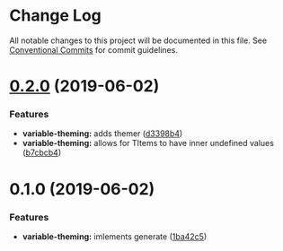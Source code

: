 # Change Log

All notable changes to this project will be documented in this file.
See [Conventional Commits](https://conventionalcommits.org) for commit guidelines.

# [0.2.0](https://github.com/rafamel/utils/compare/variable-theming@0.1.0...variable-theming@0.2.0) (2019-06-02)


### Features

* **variable-theming:** adds themer ([d3398b4](https://github.com/rafamel/utils/commit/d3398b4))
* **variable-theming:** allows for TItems to have inner undefined values ([b7cbcb4](https://github.com/rafamel/utils/commit/b7cbcb4))





# 0.1.0 (2019-06-02)


### Features

* **variable-theming:** imlements generate ([1ba42c5](https://github.com/rafamel/utils/commit/1ba42c5))
